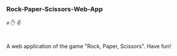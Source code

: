 ### Rock-Paper-Scissors-Web-App
:fist: :hand: :v:
#
A web application of the game "Rock, Paper, Scissors". Have fun!
